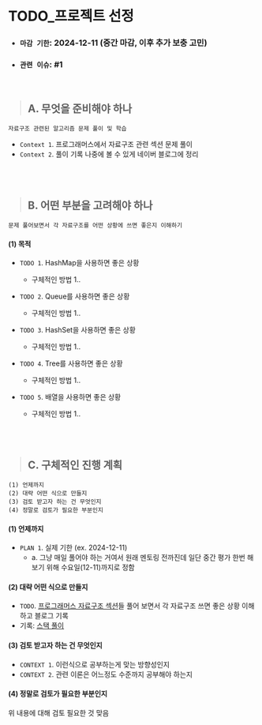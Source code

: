# TODO_프로젝트 선정

- ### `마감 기한`:  2024-12-11 (중간 마감, 이후 추가 보충 고민)
- ### `관련 이슈`: #1

<br>

> ## A. 무엇을 준비해야 하나
```
자료구조 관련된 알고리즘 문제 풀이 및 학습
``` 

- `Context 1`. 프로그래머스에서 자료구조 관련 섹션 문제 풀이
- `Context 2`. 풀이 기록 나중에 볼 수 있게 네이버 블로그에 정리


<br>
<br>



> ## B. 어떤 부분을 고려해야 하나
```
문제 풀어보면서 각 자료구조를 어떤 상황에 쓰면 좋은지 이해하기
```

#### (1) 목적
- `TODO 1`. HashMap을 사용하면 좋은 상황
  - 구체적인 방법 1..

- `TODO 2`. Queue를 사용하면 좋은 상황
  - 구체적인 방법 1..

- `TODO 3`. HashSet을 사용하면 좋은 상황
  - 구체적인 방법 1..

- `TODO 4`. Tree를 사용하면 좋은 상황
  - 구체적인 방법 1..

- `TODO 5`. 배열을 사용하면 좋은 상황
  - 구체적인 방법 1..


<br>
<br>


> ## C. 구체적인 진행 계획
```
(1) 언제까지
(2) 대략 어떤 식으로 만들지
(3) 검토 받고자 하는 건 무엇인지
(4) 정말로 검토가 필요한 부분인지
```

#### (1) 언제까지
- `PLAN 1`. 실제 기한 (ex. 2024-12-11)
  - a. 그냥 매일 풀어야 하는 거여서 원래 멘토링 전까진데 일단 중간 평가 한번 해보기 위해 수요일(12-11)까지로 정함

#### (2) 대략 어떤 식으로 만들지
- `TODO`. [프로그래머스 자료구조 섹션](https://school.programmers.co.kr/learn/challenges?tab=algorithm_practice_kit)들 풀어 보면서 각 자료구조 쓰면 좋은 상황 이해하고 블로그 기록
- 기록: [스택 풀이](https://blog.naver.com/cksgurwkd12/223686844752)

#### (3) 검토 받고자 하는 건 무엇인지
- `CONTEXT 1`. 이런식으로 공부하는게 맞는 방향성인지
- `CONTEXT 2`. 관련 이론은 어느정도 수준까지 공부해야 하는지


#### (4) 정말로 검토가 필요한 부분인지
위 내용에 대해 검토 필요한 것 맞음
